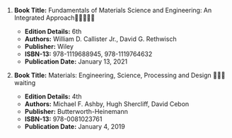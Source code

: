 1. **Book Title:** Fundamentals of Materials Science and Engineering: An Integrated Approach🚨🚨🚨🚨🚨
   - **Edition Details:** 6th
   - **Authors:** William D. Callister Jr., David G. Rethwisch
   - **Publisher:** Wiley
   - **ISBN-13:** 978-1119688945, 978-1119764632
   - **Publication Date:** January 13, 2021

2. **Book Title:** Materials: Engineering, Science, Processing and Design 📒🔐🚫waiting
   - **Edition Details:** 4th
   - **Authors:** Michael F. Ashby, Hugh Shercliff, David Cebon
   - **Publisher:** Butterworth-Heinemann
   - **ISBN-13:** 978-0081023761
   - **Publication Date:** January 4, 2019
